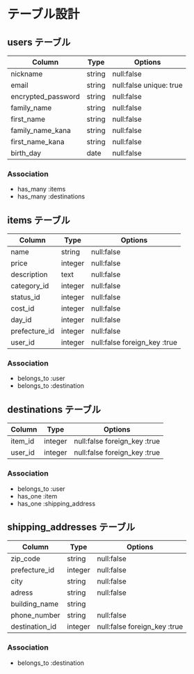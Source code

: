 # テーブル設計

## users テーブル

| Column                | Type    | Options                 |
| --------------------- | ------- | ----------------------- |
| nickname              | string  | null:false              |
| email                 | string  | null:false unique: true |
| encrypted_password    | string  | null:false              |
| family_name           | string  | null:false              |
| first_name            | string  | null:false              |
| family_name_kana      | string  | null:false              |
| first_name_kana       | string  | null:false              |
| birth_day             | date    | null:false              |

### Association

- has_many :items
- has_many :destinations

## items テーブル

| Column        | Type       | Options                       |
| ------------- | ---------- | ----------------------------- |
| name          | string     | null:false                    |
| price         | integer    | null:false                    |
| description   | text       | null:false                    |
| category_id   | integer    | null:false                    |
| status_id     | integer    | null:false                    |
| cost_id       | integer    | null:false                    |
| day_id        | integer    | null:false                    |
| prefecture_id | integer    | null:false                    |
| user_id       | integer    | null:false foreign_key :true  |

### Association

- belongs_to :user
- belongs_to :destination

## destinations テーブル

| Column             | Type       | Options                      |
| ------------------ | ---------- | ---------------------------- |
| item_id            | integer    | null:false foreign_key :true |
| user_id            | integer    | null:false foreign_key :true |

### Association

- belongs_to :user
- has_one :item
- has_one :shipping_address

## shipping_addresses テーブル

| Column         | Type       | Options                      |
| -------------- | ---------- | ---------------------------- |
| zip_code       | string     | null:false                   |
| prefecture_id  | integer    | null:false                   |
| city           | string     | null:false                   |
| adress         | string     | null:false                   |
| building_name  | string     |                              |
| phone_number   | string     | null:false                   |
| destination_id | integer    | null:false foreign_key :true |

### Association

- belongs_to :destination
